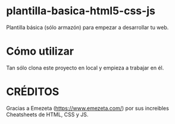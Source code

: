 # plantilla-basica-html5-css-js
Plantilla básica (sólo armazón) para empezar a desarrollar tu web.

# Cómo utilizar
Tan sólo clona este proyecto en local y empieza a trabajar en él.

# CRÉDITOS
Gracias a Emezeta (https://www.emezeta.com/) por sus increibles
Cheatsheets de HTML, CSS y JS.